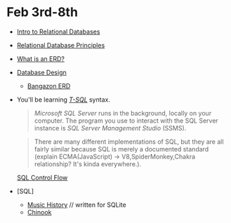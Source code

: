 # **Feb 3rd-8th**
- [Intro to Relational Databases](https://github.com/nashville-software-school/bangazon-inc/blob/formatting/concepts/databases/relational-databases.md)
- [Relational Database Principles](https://github.com/nashville-software-school/bangazon-inc/blob/formatting/concepts/databases/relational-databases-management.md)
- [What is an ERD?](https://wcs.smartdraw.com/entity-relationship-diagram/)
- [Database Design](https://github.com/nashville-software-school/bangazon-inc/blob/master/orientation/14_DATA_RELATIONSHIPS.md)
	- [Bangazon ERD](https://github.com/nashville-software-school/bangazon-inc/blob/master/orientation/exercises/18_SQL_BANGAZON.md)

- You'll be learning [_T-SQL_](https://docs.microsoft.com/en-us/sql/t-sql/language-reference) syntax.
	> _Microsoft SQL Server_ runs in the background, locally on your computer. The program you use to interact with the SQL Server instance is _SQL Server Management Studio_ (SSMS).

	> There are many different implementations of SQL, but they are all fairly similar because SQL is merely a documented standard (explain ECMA(JavaScript) -> V8,SpiderMonkey,Chakra relationship? It's kinda everywhere.).

	[SQL Control Flow](https://docs.microsoft.com/en-us/sql/t-sql/language-elements/control-of-flow)

- [SQL]
	- [Music History](https://github.com/nashville-software-school/bangazon-inc/blob/master/orientation/exercises/16_MUSIC_HISTORY.md) // written for SQLite
	- [Chinook](https://github.com/nashville-software-school/bangazon-inc/blob/master/orientation/exercises/19_SQL_CHINOOK.md)
